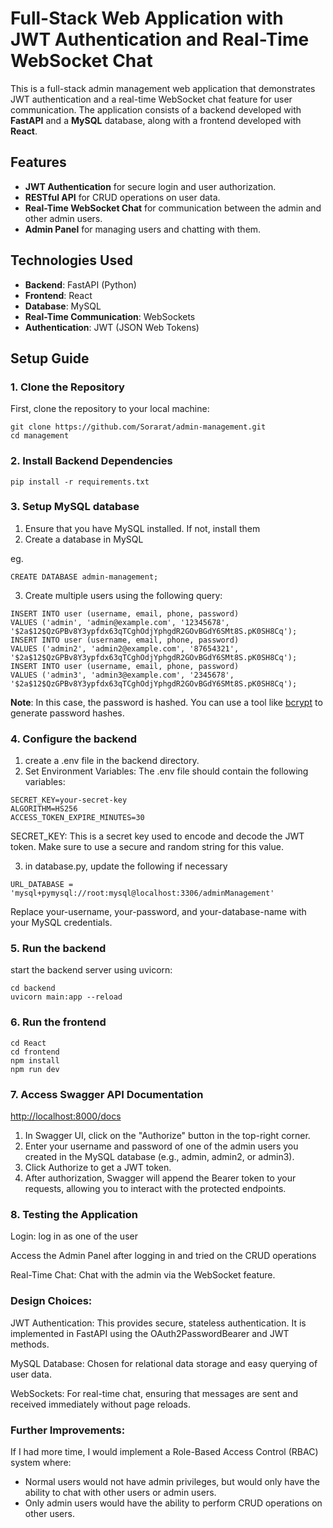 # Full-Stack Web Application with JWT Authentication and Real-Time WebSocket Chat

This is a full-stack admin management web application that demonstrates JWT authentication and a real-time WebSocket chat feature for user communication. The application consists of a backend developed with **FastAPI** and a **MySQL** database, along with a frontend developed with **React**.

## Features

- **JWT Authentication** for secure login and user authorization.
- **RESTful API** for CRUD operations on user data.
- **Real-Time WebSocket Chat** for communication between the admin and other admin users.
- **Admin Panel** for managing users and chatting with them.

## Technologies Used

- **Backend**: FastAPI (Python)
- **Frontend**: React 
- **Database**: MySQL
- **Real-Time Communication**: WebSockets
- **Authentication**: JWT (JSON Web Tokens)

## Setup Guide


### 1. Clone the Repository

First, clone the repository to your local machine:

```
git clone https://github.com/Sorarat/admin-management.git
cd management
```

### 2. Install Backend Dependencies
```
pip install -r requirements.txt
```
### 3. Setup MySQL database

1. Ensure that you have MySQL installed. If not, install them
2. Create a database in MySQL

eg.
```
CREATE DATABASE admin-management;
```

3. Create multiple users using the following query:
```
INSERT INTO user (username, email, phone, password)
VALUES ('admin', 'admin@example.com', '12345678', '$2a$12$QzGPBv8Y3ypfdx63qTCghOdjYphgdR2GOvBGdY6SMt8S.pK0SH8Cq');
INSERT INTO user (username, email, phone, password)
VALUES ('admin2', 'admin2@example.com', '87654321', '$2a$12$QzGPBv8Y3ypfdx63qTCghOdjYphgdR2GOvBGdY6SMt8S.pK0SH8Cq');
INSERT INTO user (username, email, phone, password)
VALUES ('admin3', 'admin3@example.com', '2345678', '$2a$12$QzGPBv8Y3ypfdx63qTCghOdjYphgdR2GOvBGdY6SMt8S.pK0SH8Cq');
```
**Note**: In this case, the password is hashed. You can use a tool like [bcrypt](https://bcrypt-generator.com/) to generate password hashes.

### 4. Configure the backend

1. create a .env file in the backend directory.
2. Set Environment Variables: The .env file should contain the following variables:

```
SECRET_KEY=your-secret-key
ALGORITHM=HS256
ACCESS_TOKEN_EXPIRE_MINUTES=30

```
SECRET_KEY: This is a secret key used to encode and decode the JWT token. Make sure to use a secure and random string for this value.

3. in database.py, update the following if necessary
```
URL_DATABASE = 'mysql+pymysql://root:mysql@localhost:3306/adminManagement'
```

Replace your-username, your-password, and your-database-name with your MySQL credentials.

### 5. Run the backend
start the backend server using uvicorn:
```
cd backend
uvicorn main:app --reload
```


### 6. Run the frontend

```
cd React
cd frontend
npm install
npm run dev
```

### 7. Access Swagger API Documentation

[http://localhost:8000/docs](http://localhost:8000/docs)

1. In Swagger UI, click on the "Authorize" button in the top-right corner.
2. Enter your username and password of one of the admin users you created in the MySQL database (e.g., admin, admin2, or admin3).
3. Click Authorize to get a JWT token.
4. After authorization, Swagger will append the Bearer token to your requests, allowing you to interact with the protected endpoints.

### 8. Testing the Application
Login: log in as one of the user

Access the Admin Panel after logging in and tried on the CRUD operations

Real-Time Chat: Chat with the admin via the WebSocket feature.


### Design Choices:
JWT Authentication: This provides secure, stateless authentication. It is implemented in FastAPI using the OAuth2PasswordBearer and JWT methods.

MySQL Database: Chosen for relational data storage and easy querying of user data.

WebSockets: For real-time chat, ensuring that messages are sent and received immediately without page reloads.

### Further Improvements:
If I had more time, I would implement a Role-Based Access Control (RBAC) system where:
- Normal users would not have admin privileges, but would only have the ability to chat with other users or admin users.
- Only admin users would have the ability to perform CRUD operations on other users.
